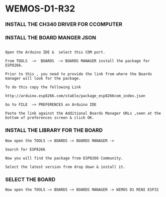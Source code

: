 # WEMOS-D1-R32

### INSTALL THE CH340 DRIVER FOR CCOMPUTER 


### INSTALL THE BOARD MANGER JSON 

```  

Open the Arduino IDE &  select this COM port.

From TOOLS  —>  BOARDS  —> BOARDS MANAGER install the package for ESP8266.

Prior to this , you need to provide the link from where the Boards manager will look for the package.

To do this copy the following Link

http://arduino.esp8266.com/stable/package_esp8266com_index.json

Go to FILE  –> PREFERENCES on Arduino IDE

Paste the link against the Additional Boards Manager URLs ,seen at the bottom of preferences screen & click OK.

```

### INSTALL THE LIBRARY FOR THE BOARD 
```
Now open the TOOLS –> BOARDS –> BOARDS MANAGER -> 

Search for ESP8266

Now you will find the package from ESP8266 Community.

Select the latest version from drop down & install it.

```


### SELECT THE BOARD 
```
Now open the TOOLS –> BOARDS –> BOARDS MANAGER -> WIMOS D1 MINI ESP32
```